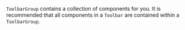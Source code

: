 `ToolbarGroup` contains a collection of components for you. 
It is recommended that all components in a `Toolbar` are contained within a `ToolbarGroup`.

